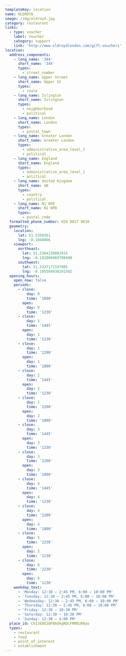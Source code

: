 ```yaml
---
templateKey: location
name: OLDROYD
image: /img/oldroyd.jpg
category: restaurant
links:
  - type: voucher
    label: Voucher
    category: support
    link: 'http://www.oldroydlondon.com/gift-vouchers'
location:
  address_components:
    - long_name: '344'
      short_name: '344'
      types:
        - street_number
    - long_name: Upper Street
      short_name: Upper St
      types:
        - route
    - long_name: Islington
      short_name: Islington
      types:
        - neighborhood
        - political
    - long_name: London
      short_name: London
      types:
        - postal_town
    - long_name: Greater London
      short_name: Greater London
      types:
        - administrative_area_level_2
        - political
    - long_name: England
      short_name: England
      types:
        - administrative_area_level_1
        - political
    - long_name: United Kingdom
      short_name: GB
      types:
        - country
        - political
    - long_name: N1 0PD
      short_name: N1 0PD
      types:
        - postal_code
  formatted_phone_number: 020 8617 9010
  geometry:
    location:
      lat: 51.5350361
      lng: -0.1040806
    viewport:
      northeast:
        lat: 51.5364150802915
        lng: -0.102806969708498
      southwest:
        lat: 51.5337171197085
        lng: -0.105504930291502
  opening_hours:
    open_now: false
    periods:
      - close:
          day: 0
          time: '1600'
        open:
          day: 0
          time: '1230'
      - close:
          day: 1
          time: '1445'
        open:
          day: 1
          time: '1230'
      - close:
          day: 1
          time: '2200'
        open:
          day: 1
          time: '1800'
      - close:
          day: 2
          time: '1445'
        open:
          day: 2
          time: '1230'
      - close:
          day: 2
          time: '2200'
        open:
          day: 2
          time: '1800'
      - close:
          day: 3
          time: '1445'
        open:
          day: 3
          time: '1230'
      - close:
          day: 3
          time: '2200'
        open:
          day: 3
          time: '1800'
      - close:
          day: 4
          time: '1445'
        open:
          day: 4
          time: '1230'
      - close:
          day: 4
          time: '2200'
        open:
          day: 4
          time: '1800'
      - close:
          day: 5
          time: '2230'
        open:
          day: 5
          time: '1230'
      - close:
          day: 6
          time: '2230'
        open:
          day: 6
          time: '1230'
    weekday_text:
      - 'Monday: 12:30 – 2:45 PM, 6:00 – 10:00 PM'
      - 'Tuesday: 12:30 – 2:45 PM, 6:00 – 10:00 PM'
      - 'Wednesday: 12:30 – 2:45 PM, 6:00 – 10:00 PM'
      - 'Thursday: 12:30 – 2:45 PM, 6:00 – 10:00 PM'
      - 'Friday: 12:30 – 10:30 PM'
      - 'Saturday: 12:30 – 10:30 PM'
      - 'Sunday: 12:30 – 4:00 PM'
  place_id: ChIJE8E2QF0bdkgRDCFRMDuR8yo
  types:
    - restaurant
    - food
    - point_of_interest
    - establishment
---
```

